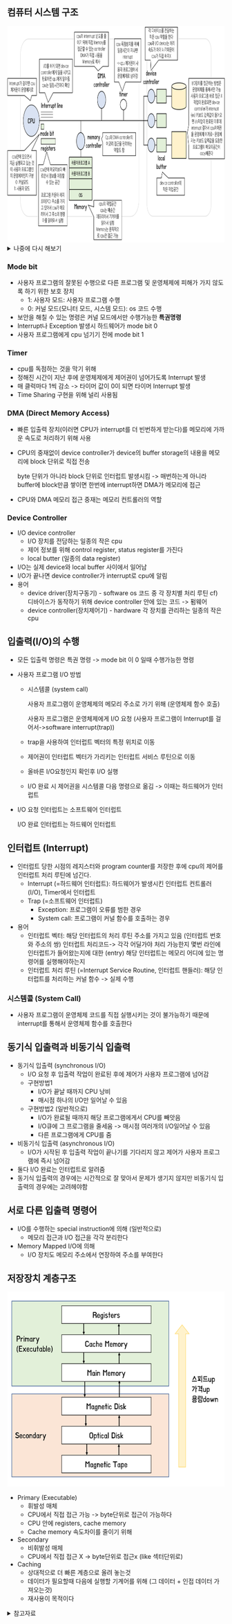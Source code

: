 ## 컴퓨터 시스템 구조

<img src='./img/0x02_컴퓨터시스템구조필기.png' width="950" height="500">



<details>
  <summary>나중에 다시 해보기</summary>
  <div markdown="1">
    <img src='./img/0x02_컴퓨터시스템구조.png' width="900" height="450" align="left">
  </div>
</details>



### Mode bit

- 사용자 프로그램의 잘못된 수행으로 다른 프로그램 및 운영체제에 피해가 가지 않도록 하기 위한 보호 장치
  - 1: 사용자 모드: 사용자 프로그램 수행
  - 0: 커널 모드(모니터 모드, 시스템 모드): os 코드 수행
- 보안을 해칠 수 있는 명령은 커널 모드에서만 수행가능한 **특권명령**
- Interrupt나 Exception 발생시 하드웨어가 mode bit 0
- 사용자 프로그램에게 cpu 넘기기 전에 mode bit 1

### Timer

- cpu를 독점하는 것을 막기 위해
- 정해진 시간이 지난 후에 운영체제에게 제어권이 넘어가도록 Interrupt 발생
- 매 클럭마다 1씩 감소 -> 타이머 값이 0이 되면 타이머 Interrupt 발생
- Time Sharing 구현을 위해 널리 사용됨

### DMA (Direct Memory Access)

- 빠른 입출력 장치(이러면 CPU가 interrupt를 더 빈번하게 받는다)를 메모리에 가까운 속도로 처리하기 위해 사용

- CPU의 중재없이 device controller가 device의 buffer storage의 내용을 메모리에 block 단위로 직접 전송

  byte 단위가 아니라 block 단위로 인터럽트 발생시킴 -> 매번하는게 아니라 buffer에 block만큼 쌓이면 한번에 interrupt하면 DMA가 메모리에 접근

- CPU와 DMA 메모리 접근 중재는 메모리 컨트롤러의 역할

### Device Controller

- I/O device controller
  - I/O 장치를 전담하는 일종의 작은 cpu
  - 제어 정보를 위해 control register, status register를 가진다
  - local butter (일종의 data register)
- I/O는 실제 device와 local buffer 사이에서 일어남
- I/O가 끝나면 device controller가 interrupt로 cpu에 알림
- 용어
  - device driver(장치구동기) - software
    os 코드 중 각 장치별 처리 루틴
    cf) 디바이스가 동작하기 위해 device controller 안에 있는 코드 -> 펌웨어
  - device controller(장치제어기) - hardware
    각 장치를 관리하는 일종의 작은 cpu

## 입출력(I/O)의 수행

- 모든 입출력 명령은 특권 명령 -> mode bit 이 0 일때 수행가능한 명령

- 사용자 프로그램 I/O 방법

  - 시스템콜 (system call)

    사용자 프로그램이 운영체제의 메모리 주소로 가기 위해 (운영체제 함수 호출)

    사용자 프로그램은 운영체제에게 I/O 요청 (사용자 프로그램이 Interrupt를 걸어서->software interrupt(trap))

  - trap을 사용하여 인터럽트 벡터의 특정 위치로 이동

  - 제어권이 인터럽트 벡터가 가리키는 인터럽트 서비스 루틴으로 이동

  - 올바른 I/O요청인지 확인후 I/O 실행

  - I/O 완료 시 제어권을 시스템콜 다음 명령으로 옮김 -> 이때는 하드웨어가 인터럽트

- I/O 요청 인터럽트는 소프트웨어 인터럽트

  I/O 완료 인터럽트는 하드웨어 인터럽트

## 인터럽트 (Interrupt)

- 인터럽트 당한 시점의 레지스터와 program counter를 저장한 후에 cpu의 제어를 인터럽트 처리 루틴에 넘긴다.
  - Interrupt (=하드웨어 인터럽트): 하드웨어가 발생시킨 인터럽트
    컨트롤러(I/O), Timer에서 인터럽트
  - Trap (=소프트웨어 인터럽트)
    - Exception: 프로그램이 오류를 범한 경우
    - System call: 프로그램이 커널 함수를 호출하는 경우
- 용어
  - 인터럽트 벡터: 해당 인터럽트의 처리 루틴 주소를 가지고 있음 (인터럽트 번호와 주소의 쌍)
    인터럽트 처리코드-> 각각 어딜가야 처리 가능한지
    몇번 라인에 인터럽트가 들어왔는지에 대한 (entry) 해당 인터럽트는 메모리 어디에 있는 명령어를 실행해야하는지
  - 인터럽트 처리 루틴 (=Interrupt Service Routine, 인터럽트 핸들러): 해당 인터럽트를 처리하는 커널 함수 -> 실제 수행

### 시스템콜 (System Call)

- 사용자 프로그램이 운영체제 코드를 직접 실행시키는 것이 불가능하기 때문에 interrupt를 통해서 운영체제 함수를 호출한다

## 동기식 입출력과 비동기식 입출력

- 동기식 입출력 (synchronous I/O)
  - I/O 요청 후 입출력 작업이 완료된 후에 제어가 사용자 프로그램에 넘어감
  - 구현방법1
    - I/O가 끝날 때까지 CPU 낭비
    - 매시점 하나의 I/O만 일어날 수 있음
  - 구현방법2 (일반적으로)
    - I/O가 완료될 때까지 해당 프로그램에게서 CPU를 빼앗음
    - I/O큐에 그 프로그램을 줄세움 -> 매시점 여러개의 I/O일어날 수 있음
    - 다른 프로그램에게 CPU를 줌
- 비동기식 입출력 (asynchronous I/O)
  - I/O가 시작된 후 입출력 작업이 끝나기를 기다리지 않고 제어가 사용자 프로그램에 즉시 넘어감
- 둘다 I/O 완료는 인터럽트로 알려줌
- 동기식 입출력의 경우에는 시간적으로 잘 맞아서 문제가 생기지 않지만 비동기식 입출력의 경우에는 고려헤야함

## 서로 다른 입출력 명령어

- I/O를 수행하는 special instruction에 의해 (일반적으로)
  - 메모리 접근과 I/O 접근을 각각 분리한다
- Memory Mapped I/O에 의해
  - I/O 장치도 메모리 주소에서 연장하여 주소를 부여한다

## 저장장치 계층구조

<img src='./img/0x02_저장장치계층구조.png' width="700" height="450">



- Primary (Executable)
  - 휘발성 매체
  - CPU에서 직접 접근 가능 -> byte단위로 접근이 가능하다
  - CPU 안에 registers, cache memory
  - Cache memory 속도차이를 줄이기 위해
- Secondary
  - 비휘발성 매체
  - CPU에서 직접 접근 X -> byte단위로 접근x (like 섹터단위로)
- Caching
  - 상대적으로 더 빠른 계층으로 올려 놓는것
  - 데이터가 필요할때 다음에 실행할 기계어를 위해 (그 데이터 + 인접 데이터 가져오는것)
  - 재사용이 목적이다





<details>
  <summary>참고자료</summary>
  <div markdown="1">
    http://www.kocw.or.kr/home/search/kemView.do?kemId=1046323<br>
    Operating System Concepts 10th edition<br>
  </div>
</details>

